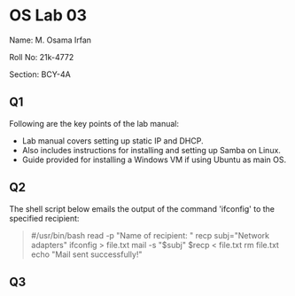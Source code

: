 # OS Lab 03
Name: M. Osama Irfan

Roll No: 21k-4772

Section: BCY-4A

## Q1
Following are the key points of the lab manual:
* Lab manual covers setting up static IP and DHCP.
* Also includes instructions for installing and setting up Samba on Linux.
* Guide provided for installing a Windows VM if using Ubuntu as main OS.

## Q2
The shell script below emails the output of the command 'ifconfig' to the specified recipient:

> #/usr/bin/bash
> read -p "Name of recipient: " recp
> subj="Network adapters"
> ifconfig > file.txt
> mail -s "$subj" $recp < file.txt
> rm file.txt
> echo "Mail sent successfully!"

## Q3
